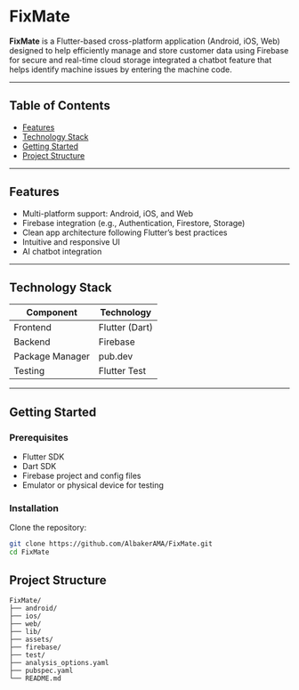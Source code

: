 # FixMate

**FixMate** is a Flutter-based cross-platform application (Android, iOS, Web) designed to help efficiently manage and store customer data using Firebase for secure and real-time cloud storage integrated a chatbot feature that helps identify machine issues by entering the machine code.

---

## Table of Contents

- [Features](#features)  
- [Technology Stack](#technology-stack)  
- [Getting Started](#getting-started)  
- [Project Structure](#project-structure)  
 

---

## Features

- Multi-platform support: Android, iOS, and Web  
- Firebase integration (e.g., Authentication, Firestore, Storage) 
- Clean app architecture following Flutter’s best practices  
- Intuitive and responsive UI  
- AI chatbot integration

---

## Technology Stack

| Component  | Technology       |
|------------|------------------|
| Frontend   | Flutter (Dart)   |
| Backend    | Firebase  |
| Package Manager | pub.dev    |
| Testing    | Flutter Test     |

---

## Getting Started

### Prerequisites

- Flutter SDK   
- Dart SDK  
- Firebase project and config files  
- Emulator or physical device for testing

### Installation

Clone the repository:
   ```bash
   git clone https://github.com/AlbakerAMA/FixMate.git
   cd FixMate
```

## Project Structure

```
FixMate/
├── android/                
├── ios/                    
├── web/                    
├── lib/                    
├── assets/                 
├── firebase/               
├── test/                   
├── analysis_options.yaml   
├── pubspec.yaml            
└── README.md
 ```




